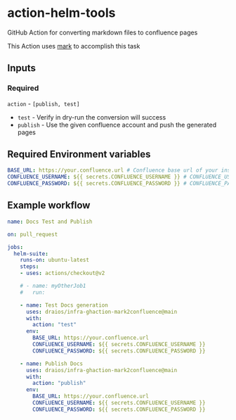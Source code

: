 # action-helm-tools

GitHub Action for converting markdown files to confluence pages

This Action uses [mark](https://github.com/kovetskiy/mark) to accomplish this task

## Inputs

### Required

`action` - `[publish, test]`

- `test` - Verify in dry-run the conversion will success 
- `publish` - Use the given confluence account and push the generated pages

## Required Environment variables

```yaml
BASE_URL: https://your.confluence.url # Confluence base url of your instance
CONFLUENCE_USERNAME: ${{ secrets.CONFLUENCE_USERNAME }} # CONFLUENCE_USERNAME (Confluence username) must be set in GitHub Repo secrets
CONFLUENCE_PASSWORD: ${{ secrets.CONFLUENCE_PASSWORD }} # CONFLUENCE_PASSWORD (Confluence api key) must be set in GitHub Repo secrets
```

## Example workflow


```yaml
name: Docs Test and Publish

on: pull_request

jobs:
  helm-suite:
    runs-on: ubuntu-latest
    steps:
    - uses: actions/checkout@v2

    # - name: myOtherJob1
    #   run:

    - name: Test Docs generation
      uses: draios/infra-ghaction-mark2confluence@main
      with:
        action: "test"
      env:
        BASE_URL: https://your.confluence.url 
        CONFLUENCE_USERNAME: ${{ secrets.CONFLUENCE_USERNAME }}  
        CONFLUENCE_PASSWORD: ${{ secrets.CONFLUENCE_PASSWORD }} 

    - name: Publish Docs
      uses: draios/infra-ghaction-mark2confluence@main
      with:
        action: "publish"
      env:
        BASE_URL: https://your.confluence.url 
        CONFLUENCE_USERNAME: ${{ secrets.CONFLUENCE_USERNAME }}  
        CONFLUENCE_PASSWORD: ${{ secrets.CONFLUENCE_PASSWORD }} 
```

